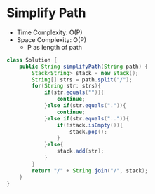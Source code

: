 # Simplify Path

- Time Complexity: O(P)
- Space Complexity: O(P)
  - P as length of path

```java
class Solution {
    public String simplifyPath(String path) {
        Stack<String> stack = new Stack();
        String[] strs = path.split("/");
        for(String str: strs){
            if(str.equals("")){
                continue;
            }else if(str.equals(".")){
                continue;
            }else if(str.equals("..")){
                if(!stack.isEmpty()){
                    stack.pop();
                }
            }else{
                stack.add(str);
            }
        }
        return "/" + String.join("/", stack);
    }
}
```
